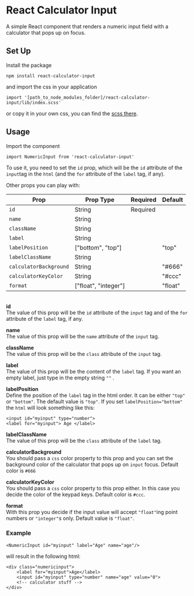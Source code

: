 ﻿
# React Calculator Input

A simple React component that renders a numeric input field with a calculator that pops up on focus.

## Set Up
Install the package

    npm install react-calculator-input
and import the css in your application

    import '[path_to_node_modules_folder]/react-calculator-input/lib/index.scss'
or copy it in your own css, you can find the [scss there](https://github.com/silviajoy/numeric-input-component/blob/master/lib/index.scss).

## Usage

Import the component 

    import NumericInput from 'react-calculator-input'
To use it, you need to set the `id` prop, which will be the `id` attribute of the `input`tag in the `html` (and the `for` attribute of the `label` tag, if any).

Other props you can play with:

| Prop | Prop Type | Required | Default |
| ------ | ------ |------ | ----- |
| `id` | String | Required | 
| `name` | String |  |
| `className` | String |  |
| `label` | String |  | 
| `labelPosition` | ["bottom", "top"] |  | "top"
| `labelClassName` | String |  |
| `calculatorBackground` | String |  | "#666"
| `calculatorKeyColor` | String |  | "#ccc"
| `format` | ["float", "integer"] |  | "float"

\
**id** \
The value of this prop will be the `id` attribute of the `input` tag and of the `for` attribute of the `label` tag, if any.

**name** \
The value of this prop will be the `name` attribute of the `input` tag.

**className** \
The value of this prop will be the `class` attribute of the `input` tag.

**label** \
The value of this prop will be the content of the `label` tag. 
If you want an empty label, just type in the empty string `""` .

**labelPosition** \
Define the position of the `label` tag in the html order. It can be either `"top"` or `"bottom"`. The default value is `"top"`. If you set `labelPosition="bottom"` the `html` will look something like this:

    <input id="myinput" type="number">
    <label for="myinput"> Age </label>

**labelClassName** \
The value of this prop will be the `class` attribute of the `label` tag.

**calculatorBackground** \
You should pass a `css` color property to this prop and you can set the background color of the calculator that pops up on `input` focus. Default color is `#666`

**calculatorKeyColor** \
You should pass a `css` color property to this prop either. In this case you decide the color of the keypad keys. Default color is `#ccc`.

**format** \
With this prop you decide if the input value will accept `"float"`ing point numbers or `"integer"`s only. Default value is `"float"`.


### Example

    <NumericInput id="myinput" label="Age" name="age"/>
will result in the following html:

    <div class="numericinput">
        <label for="myinput">Age</label>
        <input id="myinput" type="number" name="age" value="0">
        <!-- calculator stuff -->
    </div>

